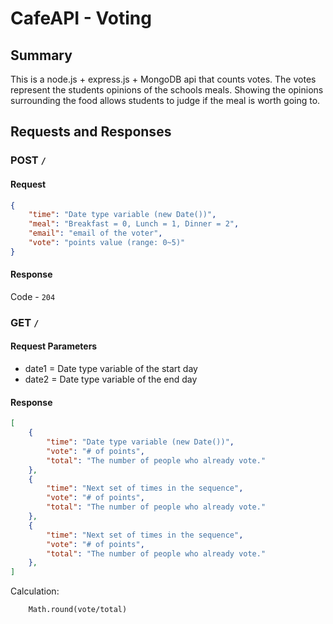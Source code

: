 # CafeAPI - Voting

## Summary

This is a node.js + express.js + MongoDB api that counts votes. The votes represent the students opinions of the schools meals. Showing the opinions surrounding the food allows students to judge if the meal is worth going to.

## Requests and Responses

### POST `/`

#### Request

```json
{
    "time": "Date type variable (new Date())",
    "meal": "Breakfast = 0, Lunch = 1, Dinner = 2",
    "email": "email of the voter",
    "vote": "points value (range: 0~5)"
}
```

#### Response

Code - `204`

### GET `/`

#### Request Parameters

- date1 = Date type variable of the start day
- date2 = Date type variable of the end day

#### Response

```json
[
    {
        "time": "Date type variable (new Date())",
        "vote": "# of points",
        "total": "The number of people who already vote."
    },
    {
        "time": "Next set of times in the sequence",
        "vote": "# of points",
        "total": "The number of people who already vote."
    },
    {
        "time": "Next set of times in the sequence",
        "vote": "# of points",
        "total": "The number of people who already vote."
    },
]
```

Calculation:
```
    Math.round(vote/total)
```